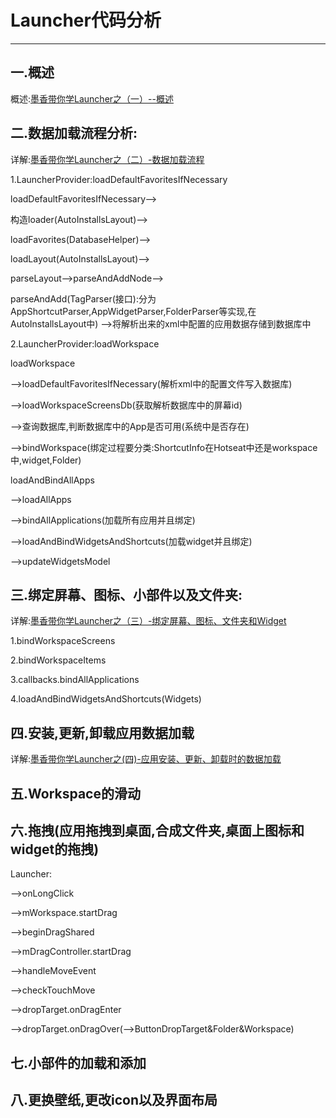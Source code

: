 # Launcher代码分析
---

## 一.概述

概述:[墨香带你学Launcher之（一）--概述](http://www.codemx.cn/2016/07/30/墨香带你学Launcher之-概述/)

## 二.数据加载流程分析:

详解:[墨香带你学Launcher之（二）-数据加载流程](http://www.codemx.cn/2016/08/05/墨香带你学Launcher之-数据加载流程/)

1.LauncherProvider:loadDefaultFavoritesIfNecessary

loadDefaultFavoritesIfNecessary-->

构造loader(AutoInstallsLayout)-->

loadFavorites(DatabaseHelper)——>

loadLayout(AutoInstallsLayout)-->

parseLayout-->parseAndAddNode-->

parseAndAdd(TagParser(接口):分为AppShortcutParser,AppWidgetParser,FolderParser等实现,在AutoInstallsLayout中)
-->将解析出来的xml中配置的应用数据存储到数据库中

2.LauncherProvider:loadWorkspace

loadWorkspace

-->loadDefaultFavoritesIfNecessary(解析xml中的配置文件写入数据库)

-->loadWorkspaceScreensDb(获取解析数据库中的屏幕id)

-->查询数据库,判断数据库中的App是否可用(系统中是否存在)

-->bindWorkspace(绑定过程要分类:ShortcutInfo在Hotseat中还是workspace中,widget,Folder)

loadAndBindAllApps

-->loadAllApps

-->bindAllApplications(加载所有应用并且绑定)

-->loadAndBindWidgetsAndShortcuts(加载widget并且绑定)

-->updateWidgetsModel


## 三.绑定屏幕、图标、小部件以及文件夹:

详解:[墨香带你学Launcher之（三）-绑定屏幕、图标、文件夹和Widget](http://www.codemx.cn/2016/08/14/墨香带你学Launcher之-绑定/)

1.bindWorkspaceScreens

2.bindWorkspaceItems

3.callbacks.bindAllApplications

4.loadAndBindWidgetsAndShortcuts(Widgets)

## 四.安装,更新,卸载应用数据加载

详解:[墨香带你学Launcher之(四)-应用安装、更新、卸载时的数据加载](http://www.codemx.cn/2016/08/21/墨香带你学Launcher之-应用安装、更新、卸载时的数据加载/)

## 五.Workspace的滑动

## 六.拖拽(应用拖拽到桌面,合成文件夹,桌面上图标和widget的拖拽)

Launcher:

-->onLongClick

-->mWorkspace.startDrag

-->beginDragShared

-->mDragController.startDrag

-->handleMoveEvent

-->checkTouchMove

-->dropTarget.onDragEnter

-->dropTarget.onDragOver(-->ButtonDropTarget&Folder&Workspace)


## 七.小部件的加载和添加

## 八.更换壁纸,更改icon以及界面布局
